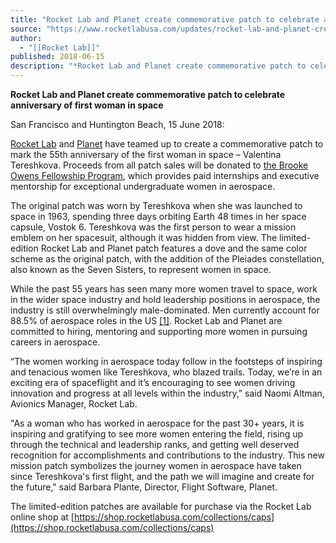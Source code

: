 ```yaml
---
title: "Rocket Lab and Planet create commemorative patch to celebrate anniversary of first woman in space  "
source: "https://www.rocketlabusa.com/updates/rocket-lab-and-planet-create-commemorative-patch-to-celebrate-anniversary-of-first-woman-in-space/"
author:
  - "[[Rocket Lab]]"
published: 2018-06-15
description: "*Rocket Lab and Planet create commemorative patch to celebrate anniversary of first woman in space*"
---
```

**Rocket Lab and Planet create commemorative patch to celebrate anniversary of first woman in space**

San Francisco and Huntington Beach, 15 June 2018:

[Rocket Lab](https://www.rocketlabusa.com/) and [Planet](https://www.planet.com/) have teamed up to create a commemorative patch to mark the 55th anniversary of the first woman in space – Valentina Tereshkova. Proceeds from all patch sales will be donated to [the Brooke Owens Fellowship Program](http://www.brookeowensfellowship.org/), which provides paid internships and executive mentorship for exceptional undergraduate women in aerospace.

The original patch was worn by Tereshkova when she was launched to space in 1963, spending three days orbiting Earth 48 times in her space capsule, Vostok 6. Tereshkova was the first person to wear a mission emblem on her spacesuit, although it was hidden from view. The limited-edition Rocket Lab and Planet patch features a dove and the same color scheme as the original patch, with the addition of the Pleiades constellation, also known as the Seven Sisters, to represent women in space.

While the past 55 years has seen many more women travel to space, work in the wider space industry and hold leadership positions in aerospace, the industry is still overwhelmingly male-dominated. Men currently account for 88.5% of aerospace roles in the US [\[1\]](file:///S:/Communications/Public%20Relations/Media%20Releases/18.06%20-%20Women%20in%20Space%20patch/Media%20alert%20-%20women%20in%20space%20patch_FINAL.docx#_ftn1). Rocket Lab and Planet are committed to hiring, mentoring and supporting more women in pursuing careers in aerospace.

“The women working in aerospace today follow in the footsteps of inspiring and tenacious women like Tereshkova, who blazed trails. Today, we’re in an exciting era of spaceflight and it’s encouraging to see women driving innovation and progress at all levels within the industry,” said Naomi Altman, Avionics Manager, Rocket Lab.

"As a woman who has worked in aerospace for the past 30+ years, it is inspiring and gratifying to see more women entering the field, rising up through the technical and leadership ranks, and getting well deserved recognition for accomplishments and contributions to the industry. This new mission patch symbolizes the journey women in aerospace have taken since Tereshkova's first flight, and the path we will imagine and create for the future​," said Barbara Plante, Director, Flight Software, Planet. ​

The limited-edition patches are available for purchase via the Rocket Lab online shop at [https://shop.rocketlabusa.com/collections/caps](https://shop.rocketlabusa.com/collections/caps)
